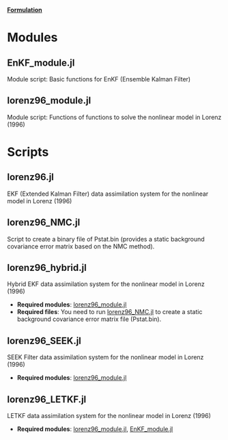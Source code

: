 [**Formulation**](https://tomonori-93.github.io/julia/assimilation/KF/docs/formulation.html)

# Modules
## EnKF_module.jl
Module script: Basic functions for EnKF (Ensemble Kalman Filter)

## lorenz96_module.jl
Module script: Functions of functions to solve the nonlinear model in Lorenz (1996)

# Scripts
## lorenz96.jl
EKF (Extended Kalman Filter) data assimilation system for the nonlinear model in Lorenz (1996)

## lorenz96_NMC.jl
Script to create a binary file of Pstat.bin (provides a static background covariance error matrix based on the NMC method). 

## lorenz96_hybrid.jl
Hybrid EKF data assimilation system for the nonlinear model in Lorenz (1996)

- **Required modules**: [lorenz96_module.jl](lorenz96_module.jl)
- **Required files**: You need to run [lorenz96_NMC.jl](lorenz96_NMC.jl) to create a static background covariance error matrix file (Pstat.bin). 

## lorenz96_SEEK.jl
SEEK Filter data assimilation system for the nonlinear model in Lorenz (1996)

- **Required modules**: [lorenz96_module.jl](lorenz96_module.jl)

## lorenz96_LETKF.jl
LETKF data assimilation system for the nonlinear model in Lorenz (1996)

- **Required modules**: [lorenz96_module.jl](lorenz96_module.jl), [EnKF_module.jl](EnKF_module.jl)
